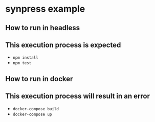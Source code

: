 # synpress example

## How to run in headless
## This execution process is expected

- `npm install`
- `npm test`

## How to run in docker
## This execution process will result in an error
- `docker-compose build`
- `docker-compose up`